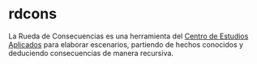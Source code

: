 # rdcons

La Rueda de Consecuencias es una herramienta del [Centro de Estudios Aplicados](https://www.centrodeestudiosaplicados.org/) para elaborar escenarios, partiendo de hechos conocidos y deduciendo consecuencias de manera recursiva.
